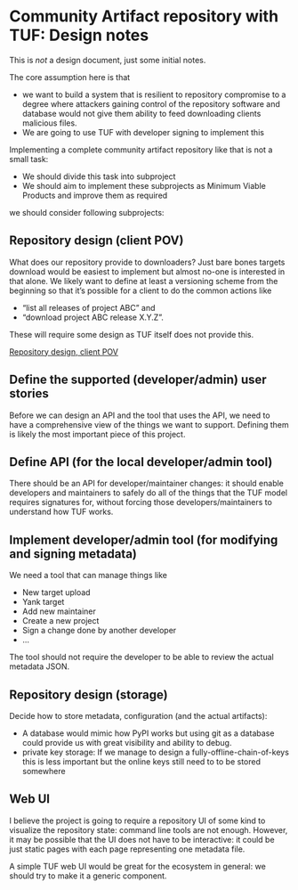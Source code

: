 # Community Artifact repository with TUF: Design notes


This is _not_ a design document, just some initial notes.

The core assumption here is that 
* we want to build a system that is resilient to repository compromise to a degree where attackers gaining control of the repository software and database would not give them ability to feed downloading clients malicious files.
* We are going to use TUF with developer signing to implement this

Implementing a complete community artifact repository like that is not a small task:
* We should divide this task into subproject
* We should aim to implement these subprojects as Minimum Viable Products and improve them as required

we should consider following subprojects:

## Repository design (client POV)

What does our repository provide to downloaders? Just bare bones targets download would be easiest to implement but almost no-one is interested in that alone. We likely want to define at least a versioning scheme from the beginning so that it’s possible for a client to do the common actions like 
* “list all releases of project ABC” and 
* “download project ABC release X.Y.Z”.

These will require some design as TUF itself does not provide this. 

[Repository design, client POV](TUF-CLIENT-DESIGN.md)

## Define the supported (developer/admin) user stories

Before we can design an API and the tool that uses the API, we need to have a comprehensive view of the things we want to support. Defining them is likely the most important piece of this project.

## Define API (for the local developer/admin tool)

There should be an API for developer/maintainer changes: it should enable developers and maintainers to safely do all of the things that the TUF model requires signatures for, without forcing those developers/maintainers to understand how TUF works.


## Implement developer/admin tool (for modifying and signing metadata)

We need a tool that can manage things like 
* New target upload
* Yank target
* Add new maintainer
* Create a new project
* Sign a change done by another developer
* ...

The tool should not require the developer to be able to review the actual metadata JSON.

## Repository design (storage)

Decide how to store metadata, configuration (and the actual artifacts): 
* A database would mimic how PyPI works but using git as a database could provide us with great visibility and ability to debug.
* private key storage: If we manage to design a fully-offline-chain-of-keys this is less important but the online keys still need to to be stored somewhere

## Web UI

I believe the project is going to require a repository UI of some kind to visualize the repository state: command line tools are not enough. However, it may be possible that the UI does not have to be interactive: it could be just static pages with each page representing one metadata file.

A simple TUF web UI would be great for the ecosystem in general: we should try to make it a generic component.
